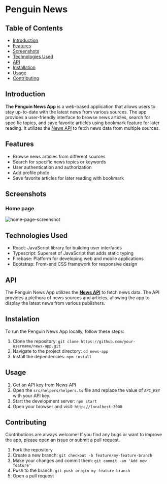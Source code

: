 # Penguin News

## Table of Contents

- [Introduction](#introduction)
- [Features](#features)
- [Screenshots](#screenshots)
- [Technologies Used](#technologies)
- [API](#api)
- [Installation](#installation)
- [Usage](#usage)
- [Contributing](#contributing)

<a name="introduction"/>

## Introduction

**The Penguin News App** is a web-based application that allows users to stay up-to-date with the latest news from various sources. The app provides a user-friendly interface to browse news articles, search for specific topics, and save favorite articles using bookmark feature for later reading. It utilizes the [News API](https://newsapi.org/) to fetch news data from multiple sources.

<a name="features"/>

## Features

- Browse news articles from different sources
- Search for specific news topics or keywords
- User authentication and authorization
- Add profile photo
- Save favorite articles for later reading with bookmark 

<a name="screenshots"/>

## Screenshots

### **Home page**

![home-page-screenshot](https://user-images.githubusercontent.com/106599762/236516818-27d4098e-426f-47ac-8438-01af7983993c.png)

<a name="technologies"/>

## Technologies Used

- React: JavaScript library for building user interfaces
- Typescript: Superset of JavaScript that adds static typing
- Firebase: Platform for developing web and mobile applications
- Bootstrap: Front-end CSS framework for responsive design

<a name="api"/>

## API

The Penguin News App utilizes the [**News API**](https://newsapi.org/) to fetch news data. The API provides a plethora of news sources and articles, allowing the app to display the latest news from various publishers.

<a name="installation"/>

## Instalation

To run the Penguin News App locally, follow these steps:

1. Clone the repository: `git clone https://github.com/your-username/news-app.git`
2. Navigate to the project directory: `cd news-app`
3. Install the dependencies: `npm install`

<a name="usage"/>

## Usage

1. Get an API key from News API 
2. Open the `src/helpers/helpers.ts` file and replace the value of `API_KEY` with your API key.
3. Start the development server: `npm start`
4. Open your browser and visit: `http://localhost:3000`

<a name="contributing"/>

## Contributing

Contributions are always welcome! If you find any bugs or want to improve the app, please open an issue or submit a pull request.

1. Fork the repository
2. Create a new branch: `git checkout -b feature/my-feature-branch`
3. Make your changes and commit them: `git commit -am 'Add new feature'`
4. Push to the branch: `git push origin my-feature-branch`
5. Open a pull request
